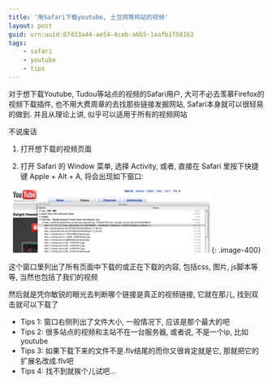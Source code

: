 ```yaml
---
title: '用Safari下载youtube, 土豆网等网站的视频'
layout: post
guid: urn:uuid:87d33a44-ae54-4ceb-a6b5-1aafb1f581b2
tags:
    - safari
    - youtube
    - tips
---
```


对于想下载Youtube, Tudou等站点的视频的Safari用户, 大可不必去羡慕Firefox的视频下载插件, 也不用大费周章的去找那些链接发掘网站, Safari本身就可以很轻易的做到. 并且从理论上讲, 似乎可以适用于所有的视频网站

不说废话

1. 打开想下载的视频页面

2. 打开 Safari 的 Window 菜单, 选择 Activity, 或者, 直接在 Safari 里按下快捷键 Apple + Alt + A, 将会出现如下窗口:

![](/media/files/2008/03/24/dvfy.jpg){: .image-400}

这个窗口里列出了所有页面中下载的或正在下载的内容, 包括css, 图片, js脚本等等, 当然也包括了我们的视频

然后就是凭你敏锐的眼光去判断哪个链接是真正的视频链接, 它就在那儿, 找到双击就可以下载了

  * Tips 1: 窗口右侧列出了文件大小, 一般情况下, 应该是那个最大的吧
  * Tips 2: 很多站点的视频和主站不在一台服务器, 或者说, 不是一个ip, 比如youtube
  * Tips 3: 如果下载下来的文件不是.flv结尾的而你又很肯定就是它, 那就把它的扩展名改成.flv吧
  * Tips 4: 找不到就挨个儿试吧&#8230;

